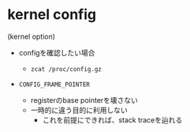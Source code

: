 # kernel config

(kernel option)

* configを確認したい場合
  * `zcat /proc/config.gz`

* `CONFIG_FRAME_POINTER`
  * registerのbase pointerを壊さない
  * 一時的に違う目的に利用しない
    * これを前提にできれば、stack traceを辿れる

